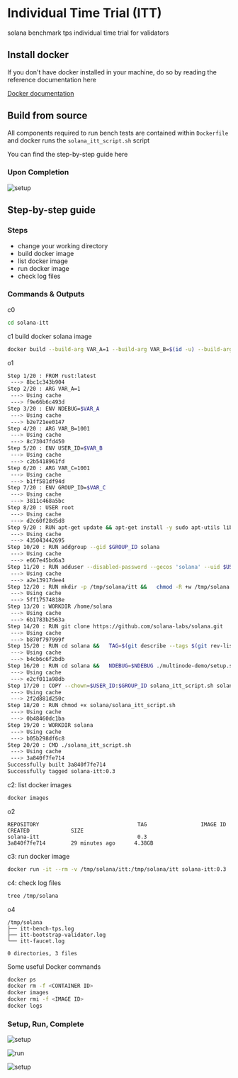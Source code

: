 # Individual Time Trial (ITT)
solana benchmark tps individual time trial for validators

## **Install docker**

If you don't have docker installed in your machine, do so by reading the reference documentation here

[Docker documentation](https://docs.docker.com/)

## **Build from source**

All components required to run bench tests are contained within `Dockerfile` and docker runs the `solana_itt_script.sh` script

You can find the step-by-step guide here

### Upon Completion

![setup](../itt/images/solana-itt-complete.png)


## Step-by-step guide

### Steps
- change your working directory
- build docker image
- list docker image
- run docker image
- check log files


### Commands & Outputs

c0
```bash
cd solana-itt
```

c1 build docker solana image
```bash
docker build --build-arg VAR_A=1 --build-arg VAR_B=$(id -u) --build-arg VAR_C=$(id -g) --tag solana-itt:0.3 .
```
o1
```bash
Step 1/20 : FROM rust:latest
 ---> 8bc1c343b904
Step 2/20 : ARG VAR_A=1
 ---> Using cache
 ---> f9e66b6c493d
Step 3/20 : ENV NDEBUG=$VAR_A
 ---> Using cache
 ---> b2e721ee0147
Step 4/20 : ARG VAR_B=1001
 ---> Using cache
 ---> 8c73047fd450
Step 5/20 : ENV USER_ID=$VAR_B
 ---> Using cache
 ---> c2b5418961fd
Step 6/20 : ARG VAR_C=1001
 ---> Using cache
 ---> b1ff581df94d
Step 7/20 : ENV GROUP_ID=$VAR_C
 ---> Using cache
 ---> 3811c468a5bc
Step 8/20 : USER root
 ---> Using cache
 ---> d2c60f28d5d8
Step 9/20 : RUN apt-get update && apt-get install -y sudo apt-utils libudev-dev clang gcc make lolcat toilet toilet-fonts tree
 ---> Using cache
 ---> 435043442695
Step 10/20 : RUN addgroup --gid $GROUP_ID solana
 ---> Using cache
 ---> e667e45bd6a3
Step 11/20 : RUN adduser --disabled-password --gecos 'solana' --uid $USER_ID --gid $GROUP_ID solana &&   usermod -aG sudo solana
 ---> Using cache
 ---> a2e13917dee4
Step 12/20 : RUN mkdir -p /tmp/solana/itt &&   chmod -R +w /tmp/solana
 ---> Using cache
 ---> 5ff17574818e
Step 13/20 : WORKDIR /home/solana
 ---> Using cache
 ---> 6b1783b2563a
Step 14/20 : RUN git clone https://github.com/solana-labs/solana.git
 ---> Using cache
 ---> b870f797999f
Step 15/20 : RUN cd solana &&   TAG=$(git describe --tags $(git rev-list --tags --max-count=1)) &&   git checkout $TAG &&   cargo build --release
 ---> Using cache
 ---> b4cb6c6f2bdb
Step 16/20 : RUN cd solana &&   NDEBUG=$NDEBUG ./multinode-demo/setup.sh
 ---> Using cache
 ---> e2cf011a98db
Step 17/20 : COPY --chown=$USER_ID:$GROUP_ID solana_itt_script.sh solana/solana_itt_script.sh
 ---> Using cache
 ---> 2f2d881d250c
Step 18/20 : RUN chmod +x solana/solana_itt_script.sh
 ---> Using cache
 ---> 0b48460dc1ba
Step 19/20 : WORKDIR solana
 ---> Using cache
 ---> b05b298df6c8
Step 20/20 : CMD ./solana_itt_script.sh
 ---> Using cache
 ---> 3a840f7fe714
Successfully built 3a840f7fe714
Successfully tagged solana-itt:0.3
```

c2: list docker images
```bash
docker images
```
o2
```
REPOSITORY                               TAG                 IMAGE ID            CREATED             SIZE
solana-itt                               0.3                 3a840f7fe714        29 minutes ago      4.38GB
```

c3: run docker image
```bash
docker run -it --rm -v /tmp/solana/itt:/tmp/solana/itt solana-itt:0.3
```

c4: check log files
```bash
tree /tmp/solana
```
o4
```
/tmp/solana
├── itt-bench-tps.log
├── itt-bootstrap-validator.log
└── itt-faucet.log

0 directories, 3 files
```


Some useful Docker commands
```bash
docker ps
docker rm -f <CONTAINER ID>
docker images
docker rmi -f <IMAGE ID>
docker logs
```


### Setup, Run, Complete

![setup](../../itt/images/itt-approach-A-setup.png)

![run](../../itt/images/itt-approach-A-run.png)

![setup](../../itt/images/itt-approach-A-complete.png)
